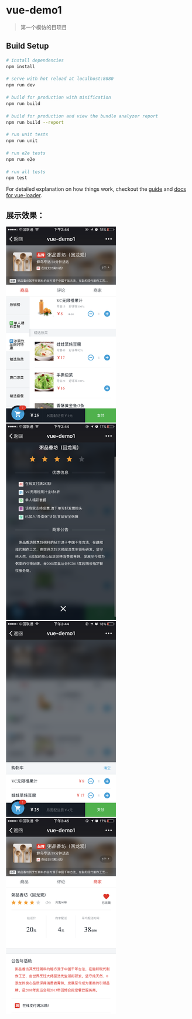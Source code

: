 # vue-demo1

> 第一个模仿的目项目

## Build Setup

``` bash
# install dependencies
npm install

# serve with hot reload at localhost:8080
npm run dev

# build for production with minification
npm run build

# build for production and view the bundle analyzer report
npm run build --report

# run unit tests
npm run unit

# run e2e tests
npm run e2e

# run all tests
npm test
```

For detailed explanation on how things work, checkout the [guide](http://vuejs-templates.github.io/webpack/) and [docs for vue-loader](http://vuejs.github.io/vue-loader).

## 展示效果：

<img src="https://github.com/MesopotamiazZ/vue-wm/raw/master/resource/demo1.jpeg" width="300px"/>
<img src="https://github.com/MesopotamiazZ/vue-wm/raw/master/resource/demo2.jpeg" width="300px"/>
<img src="https://github.com/MesopotamiazZ/vue-wm/raw/master/resource/demo3.jpeg" width="300px"/>
<img src="https://github.com/MesopotamiazZ/vue-wm/raw/master/resource/demo4.jpeg" width="300px"/>

